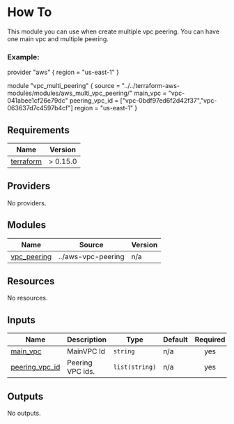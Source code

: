 # How To

This module you can use when create multiple vpc peering. You can have one main vpc and multiple peering.

### Example:

provider "aws" {
region = "us-east-1"
}

module "vpc_multi_peering" {
source = "../../terraform-aws-modules/modules/aws_multi_vpc_peering/"
main_vpc = "vpc-041abee1cf26e79dc"
peering_vpc_id = ["vpc-0bdf97ed6f2d42f37","vpc-063637d7c4597b4cf"]
region = "us-east-1"
}

<!-- BEGINNING OF PRE-COMMIT-TERRAFORM DOCS HOOK -->
## Requirements

| Name | Version |
|------|---------|
| <a name="requirement_terraform"></a> [terraform](#requirement\_terraform) | > 0.15.0 |

## Providers

No providers.

## Modules

| Name | Source | Version |
|------|--------|---------|
| <a name="module_vpc_peering"></a> [vpc\_peering](#module\_vpc\_peering) | ../aws-vpc-peering | n/a |

## Resources

No resources.

## Inputs

| Name | Description | Type | Default | Required |
|------|-------------|------|---------|:--------:|
| <a name="input_main_vpc"></a> [main\_vpc](#input\_main\_vpc) | MainVPC Id | `string` | n/a | yes |
| <a name="input_peering_vpc_id"></a> [peering\_vpc\_id](#input\_peering\_vpc\_id) | Peering VPC ids. | `list(string)` | n/a | yes |

## Outputs

No outputs.
<!-- END OF PRE-COMMIT-TERRAFORM DOCS HOOK -->
